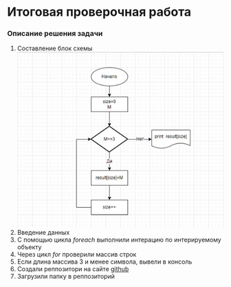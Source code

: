 # Итоговая проверочная работа
### Описание решения задачи
1. Составление блок схемы
![Блок-сжема](Block-shema.jpg)
2. Введение данных
3. С помощью цикла *foreach* выполнили интерацию по интерируемому объекту
4. Через цикл *for* проверили массив строк
5. Если длина массива 3 и менее символа, вывели в консоль
6. Создали реппозитори на сайте [github](https://github.com/)
7. Загрузили папку в реппозиторий